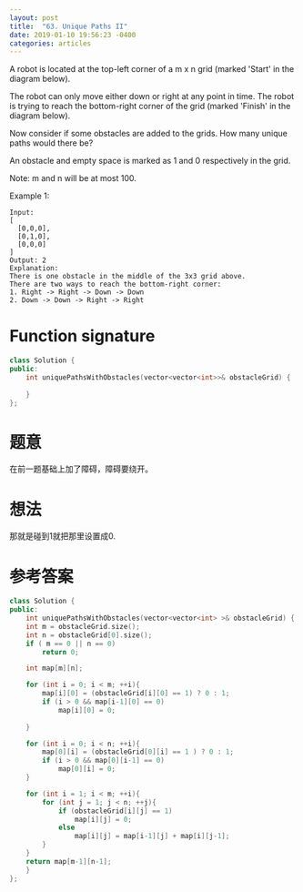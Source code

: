 ```yaml
---
layout: post
title:  "63. Unique Paths II"
date: 2019-01-10 19:56:23 -0400
categories: articles
---
```

A robot is located at the top-left corner of a m x n grid (marked 'Start' in the diagram below).

The robot can only move either down or right at any point in time. The robot is trying to reach the bottom-right corner of the grid (marked 'Finish' in the diagram below).

Now consider if some obstacles are added to the grids. How many unique paths would there be?

An obstacle and empty space is marked as 1 and 0 respectively in the grid.

Note: m and n will be at most 100.

Example 1:
```
Input:
[
  [0,0,0],
  [0,1,0],
  [0,0,0]
]
Output: 2
Explanation:
There is one obstacle in the middle of the 3x3 grid above.
There are two ways to reach the bottom-right corner:
1. Right -> Right -> Down -> Down
2. Down -> Down -> Right -> Right
```
# Function signature
```c++
class Solution {
public:
    int uniquePathsWithObstacles(vector<vector<int>>& obstacleGrid) {
        
    }
};
```
# 题意
在前一题基础上加了障碍，障碍要绕开。
# 想法
那就是碰到1就把那里设置成0.
# 参考答案
```c++
class Solution {
public:
    int uniquePathsWithObstacles(vector<vector<int> >& obstacleGrid) {
	int m = obstacleGrid.size();
	int n = obstacleGrid[0].size();
	if ( m == 0 || n == 0)
		return 0;

	int map[m][n];

	for (int i = 0; i < m; ++i){
		map[i][0] = (obstacleGrid[i][0] == 1) ? 0 : 1;
        if (i > 0 && map[i-1][0] == 0)
            map[i][0] = 0;
        
	}

	for (int i = 0; i < n; ++i){
		map[0][i] = (obstacleGrid[0][i] == 1 ) ? 0 : 1;
        if (i > 0 && map[0][i-1] == 0)
            map[0][i] = 0;
	}

	for (int i = 1; i < m; ++i){
		for (int j = 1; j < n; ++j){
			if (obstacleGrid[i][j] == 1)
				map[i][j] = 0;
			else
				map[i][j] = map[i-1][j] + map[i][j-1];
		}
	}
	return map[m-1][n-1];
    }
};
```